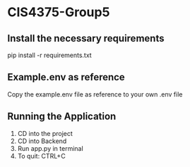 # CIS4375-Group5

## Install the necessary requirements
pip install -r requirements.txt

## Example.env as reference
Copy the example.env file as reference to your own .env file

## Running the Application

1. CD into the project
2. CD into Backend
3. Run app.py in terminal
4. To quit: CTRL+C